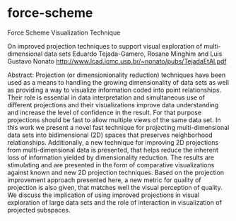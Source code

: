 force-scheme
============

Force Scheme Visualization Technique

On improved projection techniques to support visual exploration of
multi-dimensional data sets
Eduardo Tejada-Gamero, Rosane Minghim and Luis Gustavo Nonato
http://www.lcad.icmc.usp.br/~nonato/pubs/TejadaEtAl.pdf

Abstract:
Projection (or dimensionionality reduction) techniques have been used
as a means to handling the growing dimensionality of data sets as well
as providing a way to visualize information coded into point relationships.
Their role is essential in data interpretation and simultaneous use of
different projections and their visualizations improve data understanding
and increase the level of confidence in the result. For that purpose
projections should be fast to allow multiple views of the same data set.
In this work we present a novel fast technique for projecting
multi-dimensional data sets into bidimensional (2D) spaces that preserves
neighborhood relationships. Additionally, a new technique for improving 2D
projections from multi-dimensional data is presented, that helps reduce the
inherent loss of information yielded by dimensionality reduction. The results
are stimulating and are presented in the form of comparative visualizations
against known and new 2D projection techniques. Based on the projection
improvement approach presented here, a new metric for quality of projection
is also given, that matches well the visual perception of quality. We discuss
the implication of using improved projections in visual exploration of large
data sets and the role of interaction in visualization of projected subspaces.
